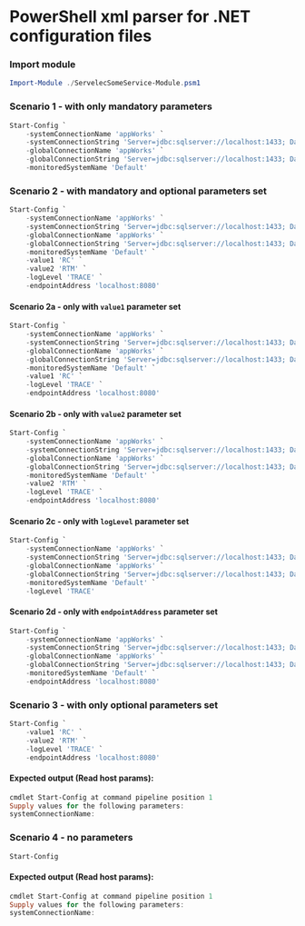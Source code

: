 # PowerShell xml parser for .NET configuration files

### Import module 

```powershell
Import-Module ./ServelecSomeService-Module.psm1
```

### Scenario 1 - with only mandatory parameters

```powershell
Start-Config `
    -systemConnectionName 'appWorks' `
    -systemConnectionString 'Server=jdbc:sqlserver://localhost:1433; Database=appWorks; IntegratedSecurity=GSSAPI;' `
    -globalConnectionName 'appWorks' `
    -globalConnectionString 'Server=jdbc:sqlserver://localhost:1433; Database=appWorks; IntegratedSecurity=GSSAPI;' `
    -monitoredSystemName 'Default'
```

### Scenario 2 - with mandatory and optional parameters set

```powershell
Start-Config `
    -systemConnectionName 'appWorks' `
    -systemConnectionString 'Server=jdbc:sqlserver://localhost:1433; Database=appWorks; IntegratedSecurity=GSSAPI;' `
    -globalConnectionName 'appWorks' `
    -globalConnectionString 'Server=jdbc:sqlserver://localhost:1433; Database=appWorks; IntegratedSecurity=GSSAPI;' `
    -monitoredSystemName 'Default' `
    -value1 'RC' `
    -value2 'RTM' `
    -logLevel 'TRACE' `
    -endpointAddress 'localhost:8080'
```

#### Scenario 2a - only with `value1` parameter set

```powershell
Start-Config `
    -systemConnectionName 'appWorks' `
    -systemConnectionString 'Server=jdbc:sqlserver://localhost:1433; Database=appWorks; IntegratedSecurity=GSSAPI;' `
    -globalConnectionName 'appWorks' `
    -globalConnectionString 'Server=jdbc:sqlserver://localhost:1433; Database=appWorks; IntegratedSecurity=GSSAPI;' `
    -monitoredSystemName 'Default' `
    -value1 'RC' `
    -logLevel 'TRACE' `
    -endpointAddress 'localhost:8080'
```

#### Scenario 2b - only with `value2` parameter set

```powershell
Start-Config `
    -systemConnectionName 'appWorks' `
    -systemConnectionString 'Server=jdbc:sqlserver://localhost:1433; Database=appWorks; IntegratedSecurity=GSSAPI;' `
    -globalConnectionName 'appWorks' `
    -globalConnectionString 'Server=jdbc:sqlserver://localhost:1433; Database=appWorks; IntegratedSecurity=GSSAPI;' `
    -monitoredSystemName 'Default' `
    -value2 'RTM' `
    -logLevel 'TRACE' `
    -endpointAddress 'localhost:8080'
```

#### Scenario 2c - only with `logLevel` parameter set

```powershell
Start-Config `
    -systemConnectionName 'appWorks' `
    -systemConnectionString 'Server=jdbc:sqlserver://localhost:1433; Database=appWorks; IntegratedSecurity=GSSAPI;' `
    -globalConnectionName 'appWorks' `
    -globalConnectionString 'Server=jdbc:sqlserver://localhost:1433; Database=appWorks; IntegratedSecurity=GSSAPI;' `
    -monitoredSystemName 'Default' `
    -logLevel 'TRACE'
```

#### Scenario 2d - only with `endpointAddress` parameter set

```powershell
Start-Config `
    -systemConnectionName 'appWorks' `
    -systemConnectionString 'Server=jdbc:sqlserver://localhost:1433; Database=appWorks; IntegratedSecurity=GSSAPI;' `
    -globalConnectionName 'appWorks' `
    -globalConnectionString 'Server=jdbc:sqlserver://localhost:1433; Database=appWorks; IntegratedSecurity=GSSAPI;' `
    -monitoredSystemName 'Default' `
    -endpointAddress 'localhost:8080'
```

### Scenario 3 - with only optional parameters set

```powershell
Start-Config `
    -value1 'RC' `
    -value2 'RTM' `
    -logLevel 'TRACE' `
    -endpointAddress 'localhost:8080'
```

#### Expected output (Read host params):

```powershell
cmdlet Start-Config at command pipeline position 1
Supply values for the following parameters:
systemConnectionName:
```

### Scenario 4 - no parameters

```powershell
Start-Config
```

#### Expected output (Read host params):

```powershell
cmdlet Start-Config at command pipeline position 1
Supply values for the following parameters:
systemConnectionName:
```

